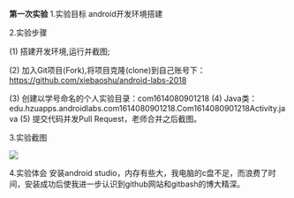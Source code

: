 **第一次实验** 
1.实验目标 
android开发环境搭建 
 
 2.实验步骤 
 
 (1) 搭建开发环境,运行并截图; 
 
 (2) 加入Git项目(Fork),将项目克隆(clone)到自己账号下：https://github.com/xiebaoshu/android-labs-2018
 
 (3) 创建以学号命名的个人实验目录：com1614080901218
 (4) Java类：edu.hzuapps.androidlabs.com1614080901218.Com1614080901218Activity.java 
 (5) 提交代码并发Pull Request，老师合并之后截图。 
 
 3.实验截图 
 
 ![](https://github.com/yoududejava/android-labs-2018/blob/master/com1614080901218/Com1614080901218Activity.jpg) 
 
 4.实验体会
 安装android studio，内存有些大，我电脑的c盘不足，而浪费了时间，安装成功后使我进一步认识到github网站和gitbash的博大精深。
